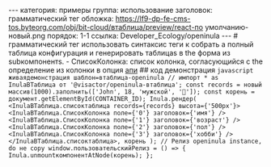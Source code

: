 --- категория: примеры группа: использование заголовок: грамматический тег обложка: https://lf9-dp-fe-cms-tos.byteorg.com/obj/bit-cloud/втаблица/preview/react-по умолчанию-новый.png порядок: 1-1 ссылка: Developer_Ecology/openinula --- # грамматический тег использовать синтаксис теги к собрать a полный таблица конфигурация и генерировать таблицаs в the форма из subкомпонентs. - СписокКолонка: список колонка, согласующийся с the определение из колонки в опция [апи](../../опция/списоктаблица-колонки-текст#типЯчейки) ## код демонстрация ```javascript живаядемонстрация шаблон=втаблица-openinula // импорт * as InulaВТаблица от '@visactor/openinula-втаблица'; const records = новый массив(1000).заполнить(['John', 18, 'мужской', '🏀']); const корень = документ.getElementById(CONTAINER_ID); Inula.рендер( <InulaВТаблица.списоктаблица records={records} высота={'500px'}> <InulaВТаблица.СписокКолонка поле={'0'} заголовок={'имя'} /> <InulaВТаблица.СписокКолонка поле={'1'} заголовок={'возраст'} /> <InulaВТаблица.СписокКолонка поле={'2'} заголовок={'пол'} /> <InulaВТаблица.СписокКолонка поле={'3'} заголовок={'хобби'} /> </InulaВТаблица.списоктаблица>, корень ); // Релиз openinula instance, do не copy window.пользовательскийРелиз = () => { Inula.unmountкомпонентAtNode(корень); }; ``` 